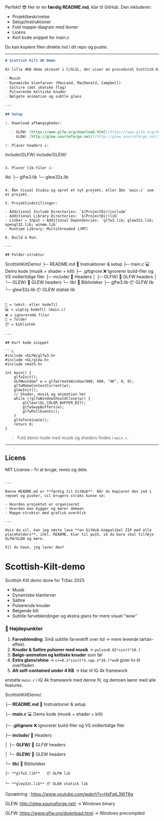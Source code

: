 Perfekt! 😎 Her er en **færdig README.md**, klar til GitHub. Den inkluderer:

* Projektbeskrivelse
* Setup/instruktioner
* Fuld mappe-diagram med ikoner
* Licens
* Kort kode snippet for main.c

Du kan kopiere filen direkte ind i dit repo og pushe.

---

```markdown
# Scottish Kilt 4K Demo

En lille 4KB demo skrevet i C/GLSL, der viser en procedural Scottish Kilt med:

- Musik
- Dynamiske klanfarver (MacLeod, MacDonald, Campbell)
- Saltire (det skotske flag)
- Pulserende keltiske knuder
- Bølgete animation og subtle glans

---

## Setup

1. Download afhængigheder:

   - GLFW: [https://www.glfw.org/download.html](https://www.glfw.org/download.html)  
   - GLEW: [http://glew.sourceforge.net/](http://glew.sourceforge.net/)

2. Placer headers i:

```

include/GLFW/
include/GLEW/

```

3. Placer lib-filer i:

```

lib/
├─ glfw3.lib
└─ glew32s.lib

```

4. Åbn Visual Studio og opret et nyt projekt, eller åbn `main.c` som et projekt.

5. Projektindstillinger:

- Additional Include Directories: `$(ProjectDir)include`  
- Additional Library Directories: `$(ProjectDir)lib`  
- Linker → Input → Additional Dependencies: `glfw3.lib; glew32s.lib; opengl32.lib; winmm.lib`  
- Runtime Library: Multithreaded (/MT)

6. Build & Run.

---

## Folder-struktur

```

ScottishKiltDemo/
├─ README.md       📄 Instruktioner & setup
├─ main.c          💻 Demo kode (musik + shader + kilt)
├─ .gitignore      ❌ Ignorerer build-filer og VS midlertidige filer
├─ include/        📂 Headers
│   ├─ GLFW/       📄 GLFW headers
│   └─ GLEW/       📄 GLEW headers
└─ lib/            📂 Biblioteker
├─ glfw3.lib   📦 GLFW lib
└─ glew32s.lib 📦 GLEW statisk lib

````

📄 = tekst- eller kodefil  
💻 = vigtig kodefil (main.c)  
❌ = ignorerede filer  
📂 = folder  
📦 = bibliotek  

---

## Kort kode snippet

```c
#include <GLFW/glfw3.h>
#include <GL/glew.h>
#include <math.h>

int main() {
    glfwInit();
    GLFWwindow* w = glfwCreateWindow(800, 600, "4K", 0, 0);
    glfwMakeContextCurrent(w);
    glewInit();
    // Shader, musik og animation her
    while (!glfwWindowShouldClose(w)) {
        glClear(GL_COLOR_BUFFER_BIT);
        glfwSwapBuffers(w);
        glfwPollEvents();
    }
    glfwTerminate();
    return 0;
}
````

> Fuld demo-kode med musik og shaders findes i `main.c`.

---

## Licens

MIT License – fri at bruge, remix og dele.

```

---

Denne README.md er **færdig til GitHub**. Når du kopierer den ind i repoet og pusher, vil brugere straks kunne se:  

- Hvordan projektet er organiseret  
- Hvordan man bygger og kører demoen  
- Mappe-struktur med grafisk overblik  

---

Hvis du vil, kan jeg næste lave **en GitHub-kompatibel ZIP med alle placeholders**, inkl. README, klar til push, så du bare skal tilføje GLFW/GLEW og køre.  

Vil du have, jeg laver den?
```


# Scottish-Kilt-demo
Scottish Kilt demo done for TrSac 2025
* Musik
* Dynamiske klanfarver
* Saltire
* Pulserende knuder
* Bølgende kilt
* Subtile farveblendinger og ekstra glans for mere visuel “wow”

### 🔹 Højdepunkter

1. **Farveblending**: Små subtile farveskift over tid → mere levende tartan-effekt.
2. **Knuder & Saltire pulserer med musik** → `pulse=0.02*sin(t*10.)`
3. **Bølge-animation og keltiske knuder** som før
4. **Extra glans/shine** → `c+=0.1*sin(t*5.+pp.x*10.)*wvB` giver liv til overfladen
5. **Alt self-contained under 4 KB** → klar til IQ 4k framework

erstatte `main.c` i IQ 4k framework med denne fil, og demoen kører med alle features.

ScottishKiltDemo/

├─ **README.md**       📄 Instruktioner & setup

├─ **main.c**          💻 Demo kode (musik + shader + kilt)

├─ **.gitignore**      ❌ Ignorerer build-filer og VS midlertidige filer

├─ **include/**        📂 Headers

│   ├─ **GLFW/**       📄 GLFW headers

│   └─ **GLEW/**       📄 GLEW headers

└─ **lib/**            📂 Biblioteker

    ├─ **glfw3.lib**   📦 GLFW lib
    
    └─ **glew32s.lib** 📦 GLEW statisk lib

Opsætning : https://www.youtube.com/watch?v=HzFatL3WT6g

GLEW: http://glew.sourceforge.net/
 → Windows binary

GLFW: https://www.glfw.org/download.html
 → Windows precompiled

